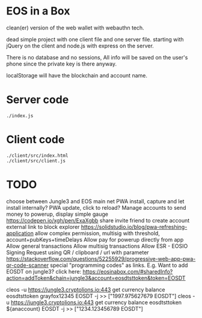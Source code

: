 # EOS in a Box

clean(er) version of the web wallet with webauthn tech.

dead simple project with one client file and one server file.
starting with jQuery on the client and node.js with express on the server.

There is no database and no sessions, All info will be saved on the user's phone since the private key is there anyway.

localStorage will have the blockchain and account name.

# Server code

    ./index.js

# Client code

    ./client/src/index.html
    ./client/src/client.js

# TODO

choose between Jungle3 and EOS main net
PWA install, capture and let install internally?
PWA update, click to reload?
Manage accounts to send money to
powerup, display simple gauge
https://codepen.io/xgh/pen/ExaXgbb
share invite friend to create account
external link to block explorer
https://solidstudio.io/blog/pwa-refreshing-application
allow complex permission, multisig with threshold, account+pubKeys+timeDelays
Allow pay for powerup directly from app
Allow general transactions
Allow multisig transactions
Allow ESR - EOSIO Signing Request using QR / clipboard / url with parameter
https://stackoverflow.com/questions/52255929/progressive-web-app-pwa-qr-code-scanner
special "programming codes" as links.
E.g. Want to add EOSDT on jungle3? click here: https://eosinabox.com/#sharedInfo?action=addToken&chain=jungle3&account=eosdtsttoken&token=EOSDT

cleos -u https://jungle3.cryptolions.io:443 get currency balance eosdtsttoken grayfox12345 EOSDT -j >> ["1997.975627679 EOSDT"]
cleos -u https://jungle3.cryptolions.io:443 get currency balance eosdtsttoken ${anaccount} EOSDT -j >> ["1234.123456789 EOSDT"]


